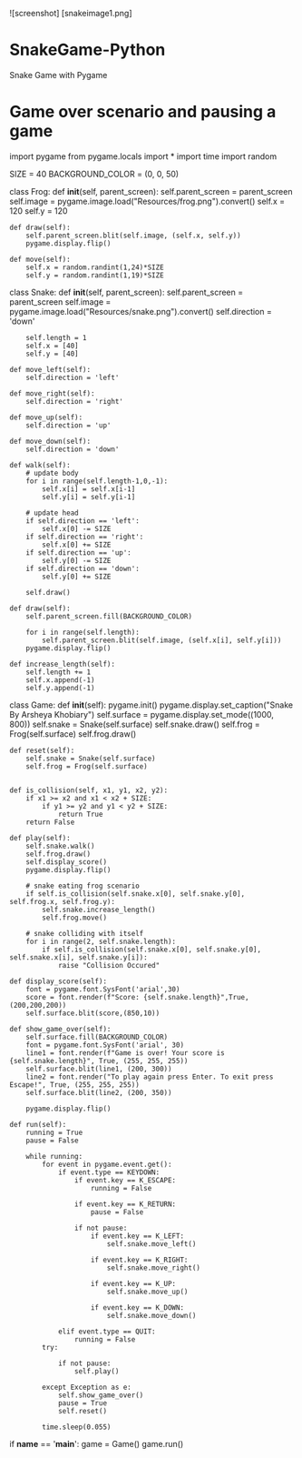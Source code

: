 ![screenshot] [snakeimage1.png]




# SnakeGame-Python
Snake Game with Pygame

# Game over scenario and pausing a game

import pygame
from pygame.locals import *
import time
import random

SIZE = 40
BACKGROUND_COLOR = (0, 0, 50)

class Frog:
    def __init__(self, parent_screen):
        self.parent_screen = parent_screen
        self.image = pygame.image.load("Resources/frog.png").convert()
        self.x = 120
        self.y = 120

    def draw(self):
        self.parent_screen.blit(self.image, (self.x, self.y))
        pygame.display.flip()

    def move(self):
        self.x = random.randint(1,24)*SIZE
        self.y = random.randint(1,19)*SIZE

class Snake:
    def __init__(self, parent_screen):
        self.parent_screen = parent_screen
        self.image = pygame.image.load("Resources/snake.png").convert()
        self.direction = 'down'

        self.length = 1
        self.x = [40]
        self.y = [40]

    def move_left(self):
        self.direction = 'left'

    def move_right(self):
        self.direction = 'right'

    def move_up(self):
        self.direction = 'up'

    def move_down(self):
        self.direction = 'down'

    def walk(self):
        # update body
        for i in range(self.length-1,0,-1):
            self.x[i] = self.x[i-1]
            self.y[i] = self.y[i-1]

        # update head
        if self.direction == 'left':
            self.x[0] -= SIZE
        if self.direction == 'right':
            self.x[0] += SIZE
        if self.direction == 'up':
            self.y[0] -= SIZE
        if self.direction == 'down':
            self.y[0] += SIZE

        self.draw()

    def draw(self):
        self.parent_screen.fill(BACKGROUND_COLOR)

        for i in range(self.length):
            self.parent_screen.blit(self.image, (self.x[i], self.y[i]))
        pygame.display.flip()

    def increase_length(self):
        self.length += 1
        self.x.append(-1)
        self.y.append(-1)

class Game:
    def __init__(self):
        pygame.init()
        pygame.display.set_caption("Snake By Arsheya Khobiary")
        self.surface = pygame.display.set_mode((1000, 800))
        self.snake = Snake(self.surface)
        self.snake.draw()
        self.frog = Frog(self.surface)
        self.frog.draw()

    def reset(self):
        self.snake = Snake(self.surface)
        self.frog = Frog(self.surface)


    def is_collision(self, x1, y1, x2, y2):
        if x1 >= x2 and x1 < x2 + SIZE:
            if y1 >= y2 and y1 < y2 + SIZE:
                return True
        return False

    def play(self):
        self.snake.walk()
        self.frog.draw()
        self.display_score()
        pygame.display.flip()

        # snake eating frog scenario
        if self.is_collision(self.snake.x[0], self.snake.y[0], self.frog.x, self.frog.y):
            self.snake.increase_length()
            self.frog.move()

        # snake colliding with itself
        for i in range(2, self.snake.length):
            if self.is_collision(self.snake.x[0], self.snake.y[0], self.snake.x[i], self.snake.y[i]):
                raise "Collision Occured"

    def display_score(self):
        font = pygame.font.SysFont('arial',30)
        score = font.render(f"Score: {self.snake.length}",True,(200,200,200))
        self.surface.blit(score,(850,10))

    def show_game_over(self):
        self.surface.fill(BACKGROUND_COLOR)
        font = pygame.font.SysFont('arial', 30) 
        line1 = font.render(f"Game is over! Your score is {self.snake.length}", True, (255, 255, 255))
        self.surface.blit(line1, (200, 300))
        line2 = font.render("To play again press Enter. To exit press Escape!", True, (255, 255, 255))
        self.surface.blit(line2, (200, 350))

        pygame.display.flip()

    def run(self):
        running = True
        pause = False

        while running:
            for event in pygame.event.get():
                if event.type == KEYDOWN:
                    if event.key == K_ESCAPE:
                        running = False

                    if event.key == K_RETURN:
                        pause = False

                    if not pause:
                        if event.key == K_LEFT:
                            self.snake.move_left()

                        if event.key == K_RIGHT:
                            self.snake.move_right()

                        if event.key == K_UP:
                            self.snake.move_up()

                        if event.key == K_DOWN:
                            self.snake.move_down()

                elif event.type == QUIT:
                    running = False
            try:

                if not pause:
                    self.play()

            except Exception as e:
                self.show_game_over()
                pause = True
                self.reset()

            time.sleep(0.055)

if __name__ == '__main__':
    game = Game()
    game.run()

